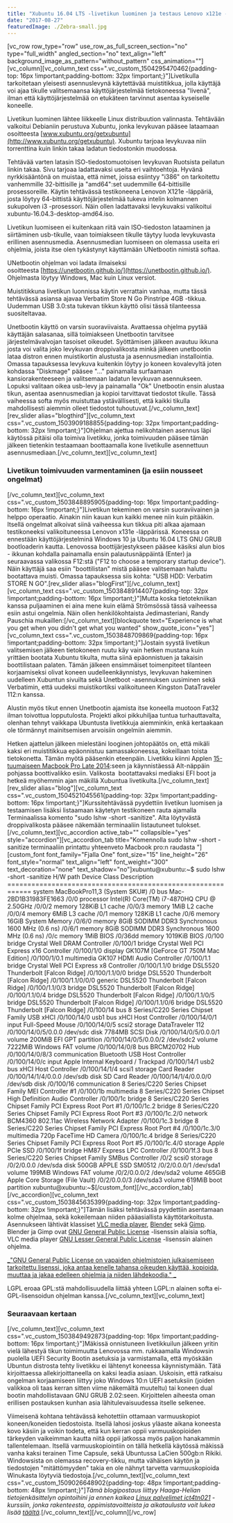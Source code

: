 ```yaml
---
title: "Xubuntu 16.04 LTS -livetikun luominen ja testaus Lenovo x121e -läppärillä"
date: "2017-08-27"
featuredImage: ./Zebra-small.jpg
---
```


\[vc\_row row\_type="row" use\_row\_as\_full\_screen\_section="no" type="full\_width" angled\_section="no" text\_align="left" background\_image\_as\_pattern="without\_pattern" css\_animation=""\]\[vc\_column\]\[vc\_column\_text css=".vc\_custom\_1504295470462{padding-top: 16px !important;padding-bottom: 32px !important;}"\]Livetikulla tarkoitetaan yleisesti asennuslevynä käytettävää muistitikkua, jolla käyttäjä voi ajaa tikulle valitsemaansa käyttöjärjestelmää tietokoneessa "livenä", ilman että käyttöjärjestelmää on etukäteen tarvinnut asentaa kyseiselle koneelle.

Livetikun luominen lähtee liikkeelle Linux distribuution valinnasta. Tehtävään valkoitui Debianiin perustuva Xubuntu, jonka levykuvan pääsee lataamaan osoitteesta [www.xubuntu.org/getxubuntu](http://www.xubuntu.org/getxubuntu). Xubuntu tarjoaa levykuvaa niin torrenttina kuin linkin takaa ladatun tiedostonkin muodossa.

Tehtävää varten latasin ISO-tiedostomuotoisen levykuvan Ruotsista peilatun linkin takaa. Sivu tarjoaa ladattavaksi useita eri vaihtoehtoja. Hyvänä nyrkkisääntönä on muistaa, että nimet, joissa esiintyy "i386" on tarkoitettu vanhemmille 32-bittisille ja "amd64":set uudemmille 64-bittisille prosessoreille. Käytin tehtävässä testikoneena Lenovon X121e -läppäriä, josta löytyy 64-bittistä käyttöjärjestelmää tukeva intelin kolmannen sukupolven i3 -prosessori. Näin ollen ladattavaksi levykuvaksi valikoitui xubuntu-16.04.3-desktop-amd64.iso.

Livetikun luomiseen ei kuitenkaan riitä vain ISO-tiedoston lataaminen ja siirtäminen usb-tikulle, vaan toimiakseen tikulle täytyy luoda levykuvasta erillinen asennusmedia. Asennusmedian luomiseen on olemassa useita eri ohjelmia, joista itse olen tykästynyt käyttämään UNetbootin nimistä softaa.

UNetbootin ohjelman voi ladata ilmaiseksi osoitteesta [https://unetbootin.github.io/](https://unetbootin.github.io/). Ohjelmasta löytyy Windows, Mac kuin Linux versiot.

Muistitikkuna livetikun luonnissa käytin verrattain vanhaa, mutta tässä tehtävässä asiansa ajavaa Verbatim Store N Go Pinstripe 4GB -tikkua. Uudemman USB 3.0:sta tukevan tikkun käyttö olisi tässä tilanteessa suositeltavaa.

Unetbootin käyttö on varsin suoraviivaista. Avattaessa ohjelma pyytää käyttäjän salasanaa, sillä toimiakseen Unetbootin tarvitsee järjestelmävalvojan tasoiset oikeudet. Syöttämisen jälkeen avautuu ikkuna josta voi valita joko levykuvan droppivalikosta minkä jälkeen unetbootin lataa distron ennen muistikortin alustusta ja asennusmedian installointia. Omassa tapauksessa levykuva kuitenkin löytyy jo koneen kovalevyltä joten kohdassa "Diskmage" pääsee "..." painamalla surfaamaan kansiorakenteeseen ja valitsemaan ladatun levykuvan asennukseen. Lopuksi valitaan oikea usb-levy ja painamalla "Ok" Unetbootin ensin alustaa tikun, asentaa asennusmedian ja kopioi tarvittavat tiedostot tikulle. Tässä vaiheessa softa myös muistuttaa ystävällisesti, että kaikki tikulla mahdollisesti aiemmin olleet tiedostot tuhoutuvat.\[/vc\_column\_text\]\[rev\_slider alias="blogthird"\]\[vc\_column\_text css=".vc\_custom\_1503909188855{padding-top: 32px !important;padding-bottom: 32px !important;}"\]Ohjelman ajettua nelikohtainen asennus läpi käytössä pitäisi olla toimiva livetikku, jonka toimivuuden pääsee tämän jälkeen tietenkin testaamaan boottaamalla kone livetikulle asennettuun asennusmediaan.\[/vc\_column\_text\]\[vc\_column\_text\]

### Livetikun toimivuuden varmentaminen (ja esiin nousseet ongelmat)

\[/vc\_column\_text\]\[vc\_column\_text css=".vc\_custom\_1503848895905{padding-top: 16px !important;padding-bottom: 16px !important;}"\]Livetikun tekeminen on varsin suoraviivainen ja helppo operaatio. Ainakin niin kauan kun kaikki menee niin kuin pitääkin. Itsellä ongelmat alkoivat siinä vaiheessa kun tikkua piti alkaa ajamaan testikoneeksi valikoituneessa Lenovon x131e -läppärissä. Koneessa on ennestään käyttöjärjestelminä Windows 10 ja Ubuntu 16.04 LTS GNU GRUB bootloaderin kautta. Lenovossa boottijärjestykseen pääsee käsiksi alun bios - ikkunan kohdalla painamalla ensin palautusnäppäintä (Enter) ja seuraavassa valikossa F12:stä ("F12 to choose a temporary startup device"). Näin käyttäjä saa esiin "boottilistan" mistä pääsee valitsemaan haluttu bootattava muisti. Omassa tapauksessa siis kohta: "USB HDD: Verbatim STORE N GO".\[rev\_slider alias="blogFirst"\]\[/vc\_column\_text\]\[vc\_column\_text css=".vc\_custom\_1503848914407{padding-top: 32px !important;padding-bottom: 16px !important;}"\]Mutta koska tietotekniikan kanssa puljaaminen ei aina mene kuin elämä Strömsössä tässä vaiheessa esiin astui ongelmia. Näin ollen henkilökohtaista Jedimasteriani, Randy Pauschia mukaillen:\[/vc\_column\_text\]\[blockquote text="Experience is what you get when you didn't get what you wanted" show\_quote\_icon="yes"\]\[vc\_column\_text css=".vc\_custom\_1503848709869{padding-top: 16px !important;padding-bottom: 32px !important;}"\]Jostain syystä livetikun valitsemisen jälkeen tietokoneen ruutu käy vain hetken mustana kuin yrittäen bootata Xubuntu tikulta, mutta siinä epäonnistuen ja takaisin boottilistaan palaten. Tämän jälkeen ensimmäiset toimenpiteet tilanteen korjaamiseksi olivat koneen uudelleenkäynnistys, levykuvan hakeminen uudelleen Xubuntun sivuilta sekä Unetboot -asennuksen uusiminen sekä Verbatimin, että uudeksi muistikortiksi valikoituneen Kingston DataTraveler 112:n kanssa.

Alustin myös tikut ennen Unetbootin ajamista itse koneella muotoon Fat32 ilman toivottua lopputulosta. Projekti alkoi pikkuhiljaa tuntua turhauttavalta, olenhan tehnyt vaikkapa Ubuntusta livetikkuja aiemminkin, enkä kertaakaan ole törmännyt mainitsemisen arvoisiin ongelmiin aiemmin.

Hetken ajattelun jälkeen mielestäni looginen johtopäätös on, että mikäli kaksi eri muistitikkua epäonnistuu samassakoneessa, kokeillaan toista tietokonetta. Tämän myötä pääsenkin eteenpäin. Livetikku kiinni Applen [15-tuumaiseen Macbook Pro Late 2014](https://support.apple.com/kb/sp704?locale=en_US):seen ja käynnistäessä Alt-näppäin pohjassa boottivalikko esiin. Valikosta  bootattavaksi mediaksi EFI boot ja hetkeä myöhemmin ajan mäkillä Xubuntua livetikulta.\[/vc\_column\_text\]\[rev\_slider alias="blog"\]\[vc\_column\_text css=".vc\_custom\_1504521045561{padding-top: 32px !important;padding-bottom: 16px !important;}"\]Kurssitehtävässä pyydettiin livetikun luomisen ja testaamisen lisäksi listaamaan käytetyn testikoneen rauta ajamalla Terminaalissa komento "sudo lshw -short -sanitize". Alta löytyvästä droppivalikosta pääsee näkemään terminaaliin listautuneet tulokset.\[/vc\_column\_text\]\[vc\_accordion active\_tab="" collapsible="yes" style="accordion"\]\[vc\_accordion\_tab title="Komennolla sudo lshw -short -sanitize terminaaliin printattu yhteenveto Macbook pro:n raudasta "\]\[custom\_font font\_family="Fjalla One" font\_size="15" line\_height="26" font\_style="normal" text\_align="left" font\_weight="300" text\_decoration="none" text\_shadow="no"\]xubuntu@xubuntu:~$ sudo lshw -short -sanitize H/W path Device Class Description ============================================================ system MacBookPro11,3 (System SKU#) /0 bus Mac-2BD1B31983FE1663 /0/0 processor Intel(R) Core(TM) i7-4870HQ CPU @ 2.50GHz /0/0/2 memory 128KiB L1 cache /0/0/3 memory 1MiB L2 cache /0/0/4 memory 6MiB L3 cache /0/1 memory 128KiB L1 cache /0/6 memory 16GiB System Memory /0/6/0 memory 8GiB SODIMM DDR3 Synchronous 1600 MHz (0.6 ns) /0/6/1 memory 8GiB SODIMM DDR3 Synchronous 1600 MHz (0.6 ns) /0/c memory 1MiB BIOS /0/36dd memory 1019KiB BIOS /0/100 bridge Crystal Well DRAM Controller /0/100/1 bridge Crystal Well PCI Express x16 Controller /0/100/1/0 display GK107M \[GeForce GT 750M Mac Edition\] /0/100/1/0.1 multimedia GK107 HDMI Audio Controller /0/100/1.1 bridge Crystal Well PCI Express x8 Controller /0/100/1.1/0 bridge DSL5520 Thunderbolt \[Falcon Ridge\] /0/100/1.1/0/0 bridge DSL5520 Thunderbolt \[Falcon Ridge\] /0/100/1.1/0/0/0 generic DSL5520 Thunderbolt \[Falcon Ridge\] /0/100/1.1/0/3 bridge DSL5520 Thunderbolt \[Falcon Ridge\] /0/100/1.1/0/4 bridge DSL5520 Thunderbolt \[Falcon Ridge\] /0/100/1.1/0/5 bridge DSL5520 Thunderbolt \[Falcon Ridge\] /0/100/1.1/0/6 bridge DSL5520 Thunderbolt \[Falcon Ridge\] /0/100/14 bus 8 Series/C220 Series Chipset Family USB xHCI /0/100/14/0 usb1 bus xHCI Host Controller /0/100/14/0/1 input Full-Speed Mouse /0/100/14/0/5 scsi2 storage DataTraveler 112 /0/100/14/0/5/0.0.0 /dev/sdc disk 7784MB SCSI Disk /0/100/14/0/5/0.0.0/1 volume 200MiB EFI GPT partition /0/100/14/0/5/0.0.0/2 /dev/sdc2 volume 7222MiB Windows FAT volume /0/100/14/0/8 bus BRCM20702 Hub /0/100/14/0/8/3 communication Bluetooth USB Host Controller /0/100/14/0/c input Apple Internal Keyboard / Trackpad /0/100/14/1 usb2 bus xHCI Host Controller /0/100/14/1/4 scsi1 storage Card Reader /0/100/14/1/4/0.0.0 /dev/sdb disk SD Card Reader /0/100/14/1/4/0.0.0/0 /dev/sdb disk /0/100/16 communication 8 Series/C220 Series Chipset Family MEI Controller #1 /0/100/1b multimedia 8 Series/C220 Series Chipset High Definition Audio Controller /0/100/1c bridge 8 Series/C220 Series Chipset Family PCI Express Root Port #1 /0/100/1c.2 bridge 8 Series/C220 Series Chipset Family PCI Express Root Port #3 /0/100/1c.2/0 network BCM4360 802.11ac Wireless Network Adapter /0/100/1c.3 bridge 8 Series/C220 Series Chipset Family PCI Express Root Port #4 /0/100/1c.3/0 multimedia 720p FaceTime HD Camera /0/100/1c.4 bridge 8 Series/C220 Series Chipset Family PCI Express Root Port #5 /0/100/1c.4/0 storage Apple PCIe SSD /0/100/1f bridge HM87 Express LPC Controller /0/100/1f.3 bus 8 Series/C220 Series Chipset Family SMBus Controller /0/2 scsi0 storage /0/2/0.0.0 /dev/sda disk 500GB APPLE SSD SM0512 /0/2/0.0.0/1 /dev/sda1 volume 199MiB Windows FAT volume /0/2/0.0.0/2 /dev/sda2 volume 465GiB Apple Core Storage (File Vault) /0/2/0.0.0/3 /dev/sda3 volume 619MiB boot partition xubuntu@xubuntu:~$\[/custom\_font\]\[/vc\_accordion\_tab\]\[/vc\_accordion\]\[vc\_column\_text css=".vc\_custom\_1503845635399{padding-top: 32px !important;padding-bottom: 32px !important;}"\]Tämän lisäksi tehtävässä pyydettiin asentamaan kolme ohjelmaa, sekä kokeilemaan niiden pääasiallista käyttötarkoitusta. Asennukseen lähtivät klassiset [VLC media player](https://www.videolan.org/vlc/index.html), [Blender](https://www.blender.org/) sekä [Gimp](https://www.gimp.org/). Blender ja Gimp ovat [GNU General Public License](https://www.gnu.org/licenses/gpl.html) -lisenssin alaisia softia, VLC media player [GNU Lesser General Public License](https://www.gnu.org/copyleft/lesser.html) -lisenssin alainen ohjelma.

[_"GNU General Public License on vapaiden ohjelmistojen julkaisemiseen tarkoitettu lisenssi, joka antaa kenelle tahansa oikeuden käyttää, kopioida, muuttaa ja jakaa edelleen ohjelmia ja niiden lähdekoodia." _](https://fi.wikipedia.org/wiki/GNU_General_Public_License)

LGPL eroaa GPL:stä mahdollisuudella liittää yhteen LGPL:n alainen softa ei-GPL-lisensoidun ohjelman kanssa.\[/vc\_column\_text\]\[vc\_column\_text\]

### Seuraavaan kertaan

\[/vc\_column\_text\]\[vc\_column\_text css=".vc\_custom\_1503849492873{padding-top: 16px !important;padding-bottom: 16px !important;}"\]Mäkissä onnistuneen livetikkuilun jälkeen yritin vielä lähestyä tikun toimimuutta Lenovossa mm. rukkaamalla Windowsin puolella UEFI Security Bootin asetuksia ja varmistamalla, että myöskään Ubuntun distrosta tehty livetikku ei lähtenyt koneessa käynnistymään. Tätä kirjoittaessa allekirjoittaneella on kaksi leadia asiaan. Uskoisin, että ratkaisu ongelman korjaamiseen liittyy joko Windows 10:n UEFI asetuksiin (joiden valikkoa oli taas kerran sitten viime näkemältä muuteltu) tai koneen dual bootin mahdollistavaan GNU GRUB 2.02:seen. Kirjoittelen aiheesta oman erillisen postauksen kunhan asia lähitulevaisuudessa itselle selkenee.

Viimeisenä kohtana tehtävässä kehotettiin ottamaan varmuuskopiot koneen/koneiden tiedostoista. Itsellä lahosi joskus yläaste aikana koneesta kovo käsiin ja voikin todeta, että kun kerran oppii varmuuskopioiden tärkeyden vaikeimman kautta niitä oppii jatkossa myös paljon hanakammin tallentelemaan. Itsellä varmuuskopiointiin on tällä hetkellä käytössä mäkissä vanha kaksi terainen Time Capsule, sekä Ubuntussa LaCien 500gb:n Rikiki. Windowsista on olemassa recovery-tikku, mutta vähäisen käytön ja tiedostojen "mitättömyyden" takia en ole nähnyt tarvetta varmuuskopioida Winukasta löytyviä tiedostoja.\[/vc\_column\_text\]\[vc\_column\_text css=".vc\_custom\_1509026648902{padding-top: 48px !important;padding-bottom: 48px !important;}"\]_Tämä blogipostaus liittyy Haaga-Helian tietojenkäsittelyn opintoihini ja ennen kaikea [Linux palvelimet ict4tn021](http://terokarvinen.com/2017/aikataulu-linux-palvelimet-ict4tn021-4-ti-ja-5-to-alkusyksy-2017-5-op) -kurssiin, jonka rakenteesta, oppimistavoitteista ja aikataulusta voit lukea lisää [täältä](http://207.154.212.16/syksyn-opinnot-linux-palvelimet-ict4tn021/)._\[/vc\_column\_text\]\[/vc\_column\]\[/vc\_row\]
